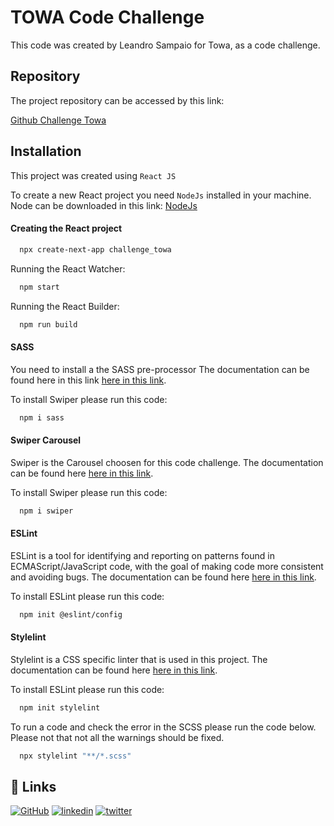 
# TOWA Code Challenge

This code was created by Leandro Sampaio for Towa, as a code challenge. 





## Repository

The project repository can be accessed by this link: 

[Github Challenge Towa](hhttps://github.com/leandrorsampaio/challenge_towa.git)


## Installation

This project was created using `React JS`

To create a new React project you need `NodeJs` installed in your machine. Node can be downloaded in this link: [NodeJs](https://nodejs.org/en)


#### Creating the React project

```bash
  npx create-next-app challenge_towa
```

Running the React Watcher:

```bash
  npm start
```

Running the React Builder:

```bash
  npm run build
```


#### SASS

You need to install a the SASS pre-processor The documentation can be found here in this link [here in this link](https://sass-lang.com/documentation). 


To install Swiper please run this code:


```bash
  npm i sass
```

#### Swiper Carousel

Swiper is the Carousel choosen for this code challenge. The documentation can be found here  [here in this link](https://swiperjs.com/swiper-api). 

To install Swiper please run this code:

```bash
  npm i swiper
```


#### ESLint

ESLint is a tool for identifying and reporting on patterns found in ECMAScript/JavaScript code, with the goal of making code more consistent and avoiding bugs. The documentation can be found here  [here in this link](https://eslint.org/docs/latest/use/getting-started). 

To install ESLint please run this code:

```bash
  npm init @eslint/config
```

#### Stylelint

Stylelint is a CSS specific linter that is used in this project. The documentation can be found here [here in this link](https://stylelint.io/user-guide/get-started). 

To install ESLint please run this code:

```bash
  npm init stylelint
```

To run a code and check the error in the SCSS please run the code below. Please not that not all the warnings should be fixed. 

```bash
  npx stylelint "**/*.scss"
```
## 🔗 Links
[![GitHub](https://img.shields.io/badge/github-000?style=for-the-badge&logo=ko-fi&logoColor=white)](https://github.com/leandrorsampaio)
[![linkedin](https://img.shields.io/badge/linkedin-0A66C2?style=for-the-badge&logo=linkedin&logoColor=white)](https://www.linkedin.com/in/leandrosampaio/)
[![twitter](https://img.shields.io/badge/twitter-1DA1F2?style=for-the-badge&logo=twitter&logoColor=white)](https://twitter.com/leandrosampaio)

